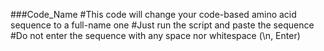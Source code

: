###Code_Name
#This code will change your code-based amino acid sequence to a full-name one
#Just run the script and paste the sequence
#Do not enter the sequence with any space nor whitespace (\n, Enter)
